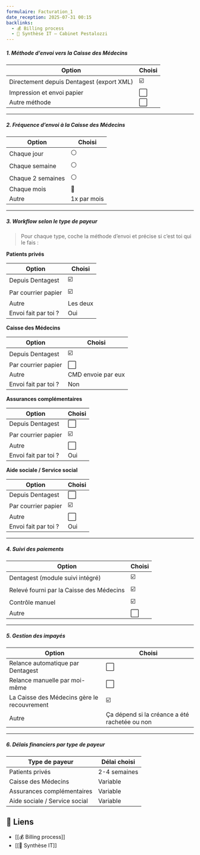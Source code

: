 ```yaml
---
formulaire: Facturation_1
date_reception: 2025-07-31 00:15
backlinks:
  - 💰 Billing process
  - 🧭 Synthèse IT – Cabinet Pestalozzi
---
```


##### 1. Méthode d’envoi vers la Caisse des Médecins

| Option                                    | Choisi |
| ----------------------------------------- | ------ |
| Directement depuis Dentagest (export XML) | ☑️     |
| Impression et envoi papier                | ⬜      |
| Autre méthode                             | ⬜      |

---

##### 2. Fréquence d’envoi à la Caisse des Médecins

| Option | Choisi |
|--------|--------|
| Chaque jour | ⚪ |
| Chaque semaine | ⚪ |
| Chaque 2 semaines | ⚪ |
| Chaque mois | 🔘 |
| Autre | 1x par mois |

---

##### 3. Workflow selon le type de payeur
> Pour chaque type, coche la méthode d’envoi et précise si c’est toi qui le fais :

**Patients privés**

| Option | Choisi |
|--------|--------|
| Depuis Dentagest | ☑️ |
| Par courrier papier | ☑️ |
| Autre | Les deux |
| Envoi fait par toi ? | Oui |

**Caisse des Médecins**

| Option | Choisi |
|--------|--------|
| Depuis Dentagest | ☑️ |
| Par courrier papier | ⬜ |
| Autre | CMD envoie par eux |
| Envoi fait par toi ? | Non |

**Assurances complémentaires**

| Option | Choisi |
|--------|--------|
| Depuis Dentagest | ⬜ |
| Par courrier papier | ☑️ |
| Autre | ⬜ |
| Envoi fait par toi ? | Oui |

**Aide sociale / Service social**

| Option | Choisi |
|--------|--------|
| Depuis Dentagest | ⬜ |
| Par courrier papier | ☑️ |
| Autre | ⬜ |
| Envoi fait par toi ? | Oui |

---

##### 4. Suivi des paiements

| Option | Choisi |
|--------|--------|
| Dentagest (module suivi intégré) | ☑️ |
| Relevé fourni par la Caisse des Médecins | ☑️ |
| Contrôle manuel | ☑️ |
| Autre | ⬜ |

---

##### 5. Gestion des impayés

| Option | Choisi |
|--------|--------|
| Relance automatique par Dentagest | ⬜ |
| Relance manuelle par moi-même | ⬜ |
| La Caisse des Médecins gère le recouvrement | ☑️ |
| Autre | Ça dépend si la créance a été rachetée ou non |

---

##### 6. Délais financiers par type de payeur

| Type de payeur | Délai choisi |
|----------------|-------------|
| Patients privés | 2-4 semaines |
| Caisse des Médecins | Variable |
| Assurances complémentaires | Variable |
| Aide sociale / Service social | Variable |

## 🔗 Liens
- [[💰 Billing process]]
- [[🧭 Synthèse IT]]

